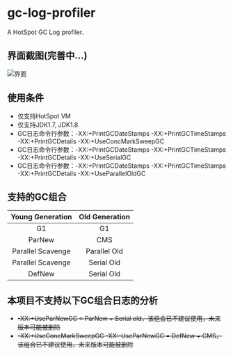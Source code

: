 # gc-log-profiler
A HotSpot GC Log profiler.

## 界面截图(完善中...)
![界面](http://bill.nexusy.com/nba/gc-log-web.png)

## 使用条件
* 仅支持HotSpot VM
* 仅支持JDK1.7, JDK1.8
* GC日志命令行参数：-XX:+PrintGCDateStamps -XX:+PrintGCTimeStamps -XX:+PrintGCDetails -XX:+UseConcMarkSweepGC
* GC日志命令行参数：-XX:+PrintGCDateStamps -XX:+PrintGCTimeStamps -XX:+PrintGCDetails -XX:+UseSerialGC
* GC日志命令行参数：-XX:+PrintGCDateStamps -XX:+PrintGCTimeStamps -XX:+PrintGCDetails -XX:+UseParallelOldGC

## 支持的GC组合
|   Young Generation   |   Old Generation   |
|:--------------------:|:------------------:|
|          G1          |        G1          |
|        ParNew        |        CMS         |
|   Parallel Scavenge  |    Parallel Old    |
|   Parallel Scavenge  |     Serial Old     |
|        DefNew        |     Serial Old     |

## 本项目不支持以下GC组合日志的分析
* ~~-XX:+UseParNewGC = ParNew + Serial old，该组合已不建议使用，未来版本可能被删除~~
* ~~-XX:+UseConcMarkSweepGC -XX:-UseParNewGC = DefNew + CMS，该组合已不建议使用，未来版本可能被删除~~
